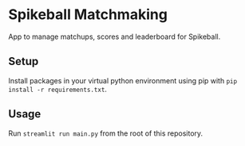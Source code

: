 # Spikeball Matchmaking
App to manage matchups, scores and leaderboard for Spikeball.

## Setup

Install packages in your virtual python environment using pip with `pip install -r requirements.txt`.

## Usage

Run `streamlit run main.py` from the root of this repository.